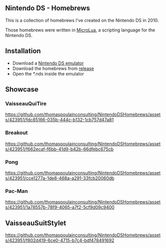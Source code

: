 ## Nintendo DS - Homebrews

This is a collection of homebrews I've created on the Nintendo DS in 2010.

Those homebrews were written in [MicroLua](https://sourceforge.net/projects/microlua/), a scripting language for the Nintendo DS.

## Installation
- Download a [Nintendo DS emulator](https://desmume.org/)
- Download the homebrews from [release](https://github.com/thomaspoulainconsulting/NintendoDSHomebrews/releases)
- Open the *.nds inside the emulator

## Showcase

### VaisseauQuiTire

https://github.com/thomaspoulainconsulting/NintendoDSHomebrews/assets/423951/fdc85166-035b-444c-b132-1cb757d47a81

### Breakout

https://github.com/thomaspoulainconsulting/NintendoDSHomebrews/assets/423951/f662ecaf-f6bb-41d9-b42b-66dfebc675cb

### Pong

https://github.com/thomaspoulainconsulting/NintendoDSHomebrews/assets/423951/cce1277a-1de8-468a-a291-33fcb20060db

### Pac-Man

https://github.com/thomaspoulainconsulting/NintendoDSHomebrews/assets/423951/1a78557b-78f9-4065-a7f2-5cf9d09c9400

## VaisseauSuitStylet

https://github.com/thomaspoulainconsulting/NintendoDSHomebrews/assets/423951/f802d419-6ce0-4715-b7c4-bdf478491692


